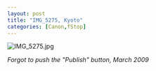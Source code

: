 ```yaml
---
layout: post
title: "IMG_5275, Kyoto"
categories: [Canon,fStop]
---
```

<img alt="IMG_5275.jpg" src="http://www.botzilla.com/blog/pix2009/IMG_5275.jpg" class="img-responsive" border="0" />

<i>Forgot to push the "Publish" button, March 2009</i>


